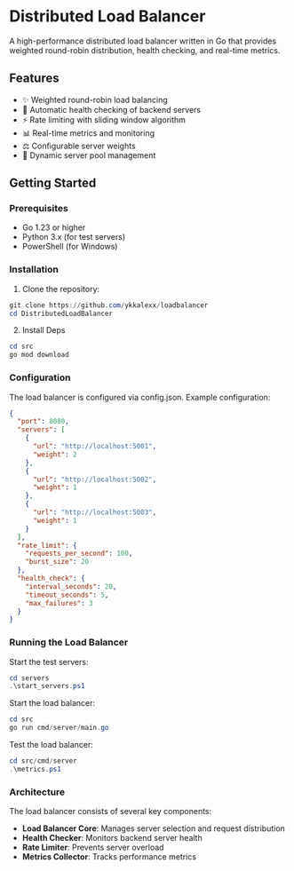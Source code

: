 # Distributed Load Balancer

A high-performance distributed load balancer written in Go that provides weighted round-robin distribution, health checking, and real-time metrics.

## Features

- ✨ Weighted round-robin load balancing
- 🏥 Automatic health checking of backend servers
- ⚡ Rate limiting with sliding window algorithm
- 📊 Real-time metrics and monitoring
- ⚖️ Configurable server weights
- 🔄 Dynamic server pool management

## Getting Started

### Prerequisites

- Go 1.23 or higher
- Python 3.x (for test servers)
- PowerShell (for Windows)

### Installation

1. Clone the repository:

```powershell
git clone https://github.com/ykkalexx/loadbalancer
cd DistributedLoadBalancer
```

2. Install Deps

```powershell
cd src
go mod download
```

### Configuration

The load balancer is configured via config.json. Example configuration:

```json
{
  "port": 8080,
  "servers": [
    {
      "url": "http://localhost:5001",
      "weight": 2
    },
    {
      "url": "http://localhost:5002",
      "weight": 1
    },
    {
      "url": "http://localhost:5003",
      "weight": 1
    }
  ],
  "rate_limit": {
    "requests_per_second": 100,
    "burst_size": 20
  },
  "health_check": {
    "interval_seconds": 20,
    "timeout_seconds": 5,
    "max_failures": 3
  }
}
```

### Running the Load Balancer

Start the test servers:

```powershell
cd servers
.\start_servers.ps1
```

Start the load balancer:

```powershell
cd src
go run cmd/server/main.go
```

Test the load balancer:

```powershell
cd src/cmd/server
.\metrics.ps1
```

### Architecture

The load balancer consists of several key components:

- **Load Balancer Core**: Manages server selection and request distribution
- **Health Checker**: Monitors backend server health
- **Rate Limiter**: Prevents server overload
- **Metrics Collector**: Tracks performance metrics
